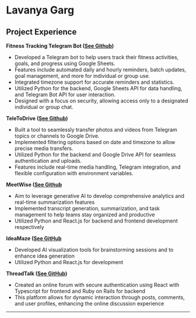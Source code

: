 # Lavanya Garg

## Project Experience

**Fitness Tracking Telegram Bot ([See Github](https://github.com/lavanyagarg112/fitnesstrackingbot))**
- Developed a Telegram bot to help users track their fitness activities, goals, and progress using Google Sheets.
- Features include automated daily and hourly reminders, batch updates, goal management, and more for individual or group use.
- Integrated timezone support for accurate reminders and statistics.
- Utilized Python for the backend, Google Sheets API for data handling, and Telegram Bot API for user interaction.
- Designed with a focus on security, allowing access only to a designated individual or group chat.

**TeleToDrive ([See Github](https://github.com/lavanyagarg112/teletodrive))**
- Built a tool to seamlessly transfer photos and videos from Telegram topics or channels to Google Drive.
- Implemented filtering options based on date and timezone to allow precise media transfers.
- Utilized Python for the backend and Google Drive API for seamless authentication and uploads.
- Features include real-time media handling, Telegram integration, and flexible configuration with environment variables.

**MeetWise ([See Github](https://github.com/lavanyagarg112/meetwise)**
- Aim to leverage generative AI to develop comprehensive analytics and real-time summarization features  
- Implemented transcript generation, summarization, and task management to help teams stay organized and productive  
- Utilized Python and React.js for backend and frontend development respectively  

**IdeaMaze ([See GitHub](https://github.com/lavanyagarg112/ai-ideamaze)**  
- Developed AI visualization tools for brainstorming sessions and to enhance idea generation  
- Utilized Python and React.js for development  

**ThreadTalk ([See GitHub](https://github.com/lavanyagarg112/threadtalk))**  
- Created an online forum with secure authentication using React with Typescript for frontend and Ruby on Rails for backend  
- This platform allows for dynamic interaction through posts, comments, and user profiles, enhancing the online discussion experience  

---
